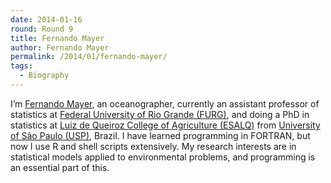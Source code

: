 ```yaml
---
date: 2014-01-16
round: Round 9
title: Fernando Mayer
author: Fernando Mayer
permalink: /2014/01/fernando-mayer/
tags:
  - Biography
---
```

I&#8217;m [Fernando Mayer][1], an oceanographer, currently an assistant professor of statistics at [Federal University of Rio Grande (FURG)][2], and doing a PhD in statistics at [Luiz de Queiroz College of Agriculture (ESALQ)][3] from [University of São Paulo (USP)][4], Brazil. I have learned programming in FORTRAN, but now I use R and shell scripts extensively. My research interests are in statistical models applied to environmental problems, and programming is an essential part of this.

 [1]: http://fernandomayer.github.io/
 [2]: http://www.furg.br
 [3]: http://www.en.esalq.usp.br/
 [4]: http://www5.usp.br/en/
